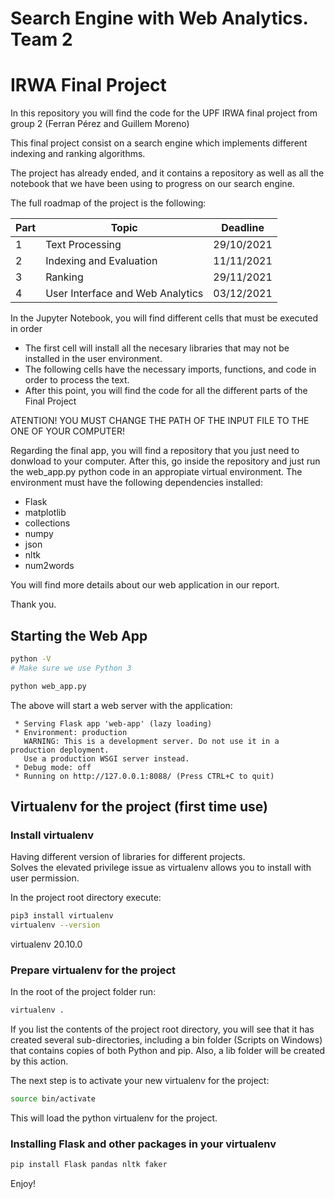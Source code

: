 # Search Engine with Web Analytics. Team 2
# IRWA Final Project

In this repository you will find the code for the UPF IRWA final project from group 2 (Ferran Pérez and Guillem Moreno)

This final project consist on a search engine which implements different indexing and ranking algorithms.

The project has already ended, and it contains a repository as well as all the notebook that we have been using to progress on our search engine.

The full roadmap of the project is the following:
 
 
| Part | Topic | Deadline |
| --- | --- | --- |
| 1 | Text Processing | 29/10/2021 |
| 2 | Indexing and Evaluation | 11/11/2021 |
| 3  | Ranking | 29/11/2021 |
| 4 | User Interface and Web Analytics | 03/12/2021 |

In the Jupyter Notebook, you will find different cells that must be executed in order
 - The first cell will install all the necesary libraries that may not be installed in the user environment.
 - The following cells have the necessary imports, functions, and code in order to process the text.
 - After this point, you will find the code for all the different parts of the Final Project

ATENTION! YOU MUST CHANGE THE PATH OF THE INPUT FILE TO THE ONE OF YOUR COMPUTER!

Regarding the final app, you will find a repository that you just need to donwload to your computer. After this, go inside the repository and just run the web_app.py python code in an appropiate virtual environment. The environment must have the following dependencies installed:

* Flask
* matplotlib
* collections
* numpy
* json
* nltk
* num2words

You will find more details about our web application in our report.

Thank you.

## Starting the Web App

```bash
python -V
# Make sure we use Python 3

python web_app.py
```
The above will start a web server with the application:
```
 * Serving Flask app 'web-app' (lazy loading)
 * Environment: production
   WARNING: This is a development server. Do not use it in a production deployment.
   Use a production WSGI server instead.
 * Debug mode: off
 * Running on http://127.0.0.1:8088/ (Press CTRL+C to quit)
```

## Virtualenv for the project (first time use)
### Install virtualenv
Having different version of libraries for different projects.  
Solves the elevated privilege issue as virtualenv allows you to install with user permission.

In the project root directory execute:
```bash
pip3 install virtualenv
virtualenv --version
```
virtualenv 20.10.0

### Prepare virtualenv for the project
In the root of the project folder run:
```bash
virtualenv .
```

If you list the contents of the project root directory, you will see that it has created several sub-directories, including a bin folder (Scripts on Windows) that contains copies of both Python and pip. Also, a lib folder will be created by this action.

The next step is to activate your new virtualenv for the project:
```bash
source bin/activate
```
This will load the python virtualenv for the project.

### Installing Flask and other packages in your virtualenv
```bash
pip install Flask pandas nltk faker
```

Enjoy!

